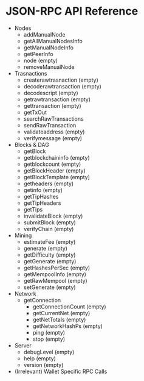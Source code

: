 # JSON-RPC API Reference

* Nodes
  * addManualNode
  * getAllManualNodesInfo
  * getManualNodeInfo
  * getPeerInfo
  * node \(empty\)
  * removeManualNode
* Trasnactions
  * createrawtrasnaction \(empty\)
  * decoderawtransaction \(empty\)
  * decodescript \(empty\)
  * getrawtransaction \(empty\)
  * gettransaction \(empty\)
  * getTxOut
  * searchRawTransactions
  * sendRawTransaction
  * validateaddress \(empty\)
  * verifymessage \(empty\)
* Blocks & DAG
  * getBlock
  * getblockchaininfo \(empty\)
  * getblockcount \(empty\)
  * getBlockHeader \(empty\)
  * getBlockTemplate \(empty\)
  * getheaders \(empty\)
  * getinfo \(empty\)
  * getTipHashes
  * getTipHeaders
  * getTips
  * invalidateBlock \(empty\)
  * submitBlock \(empty\)
  * verifyChain \(empty\)
* Mining
  * estimateFee \(empty\)
  * generate \(empty\)
  * getDifficulty \(empty\)
  * getGenerate \(empty\)
  * getHashesPerSec \(empty\)
  * getMempoolInfo \(empty\)
  * getRawMempool \(empty\)
  * setGenerate \(empty\)
* Network
  * getConnection
    * getConnectionCount \(empty\)
    * getCurrentNet \(empty\)
    * getNetTotals \(empty\)
    * getNetworkHashPs \(empty\)
    * ping \(empty\)
    * stop \(empty\)
* Server
  * debugLevel \(empty\)
  * help \(empty\)
  * version \(empty\)
* \(Irrelevant\) Wallet Specific RPC Calls


